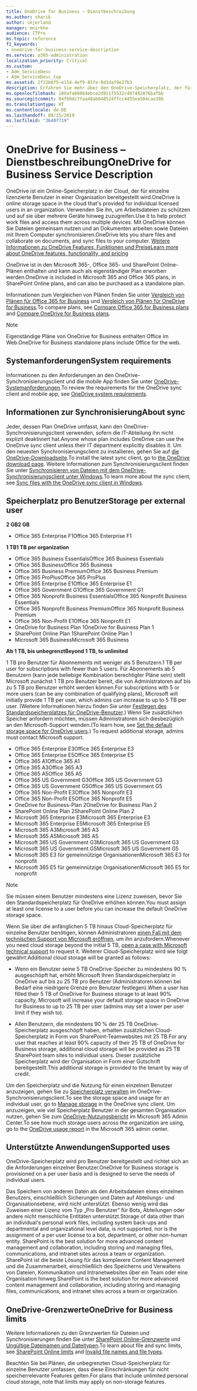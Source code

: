 ```yaml
---
title: OneDrive for Business – Dienstbeschreibung
ms.author: sharik
author: skjerland
manager: mnirkhe
audience: ITPro
ms.topic: reference
f1_keywords:
- onedrive-for-business-service-description
ms.service: o365-administration
localization_priority: Critical
ms.custom:
- Adm_ServiceDesc
- Adm_ServiceDesc_top
ms.assetid: 2f22b6f5-e154-4ef9-85fe-0d1daf9e27b3
description: Erfahren Sie mehr über den OneDrive-Speicherplatz, der für jeden Abonnementplan bereitgestellt wird.
ms.openlocfilehash: 180afa60864ebce2d911f5532c407482876bafbb
ms.sourcegitcommit: 04f69dc7faa48ab048524ffcc4455ea584cae30b
ms.translationtype: HT
ms.contentlocale: de-DE
ms.lasthandoff: 08/15/2019
ms.locfileid: "36407719"
---
```

# <a name="onedrive-for-business-service-description"></a><span data-ttu-id="c401e-103">OneDrive for Business – Dienstbeschreibung</span><span class="sxs-lookup"><span data-stu-id="c401e-103">OneDrive for Business Service Description</span></span>

<span data-ttu-id="c401e-104">OneDrive ist ein Online-Speicherplatz in der Cloud, der für einzelne lizenzierte Benutzer in einer Organisation bereitgestellt wird.</span><span class="sxs-lookup"><span data-stu-id="c401e-104">OneDrive is online storage space in the cloud that's provided for individual licensed users in an organization.</span></span> <span data-ttu-id="c401e-105">Verwenden Sie ihn, um Arbeitsdateien zu schützen und auf sie über mehrere Geräte hinweg zuzugreifen.</span><span class="sxs-lookup"><span data-stu-id="c401e-105">Use it to help protect work files and access them across multiple devices.</span></span> <span data-ttu-id="c401e-106">Mit OneDrive können Sie Dateien gemeinsam nutzen und an Dokumenten arbeiten sowie Dateien mit Ihrem Computer synchronisieren.</span><span class="sxs-lookup"><span data-stu-id="c401e-106">OneDrive lets you share files and collaborate on documents, and sync files to your computer.</span></span> [<span data-ttu-id="c401e-107">Weitere Informationen zu OneDrive Features, Funktionen und Preise</span><span class="sxs-lookup"><span data-stu-id="c401e-107">Learn more about OneDrive features, functionality, and pricing</span></span>](https://go.microsoft.com/fwlink/?linkid=850345) 
  
<span data-ttu-id="c401e-108">OneDrive ist in den Microsoft 365-, Office 365- und SharePoint Online-Plänen enthalten und kann auch als eigenständiger Plan erworben werden.</span><span class="sxs-lookup"><span data-stu-id="c401e-108">OneDrive is included in Microsoft 365 and Office 365 plans, in SharePoint Online plans, and can also be purchased as a standalone plan.</span></span> 
    
<span data-ttu-id="c401e-109">Informationen zum Vergleichen von Plänen finden Sie unter [Vergleich von Plänen für Office 365 for Business](https://go.microsoft.com/fwlink/?linkid=799177) und [Vergleich von Plänen für OneDrive for Business](https://products.office.com/en-us/onedrive-for-business/compare-onedrive-for-business-plans).</span><span class="sxs-lookup"><span data-stu-id="c401e-109">To compare plans, see [Compare Office 365 for Business plans](https://go.microsoft.com/fwlink/?linkid=799177) and [Compare OneDrive for Business plans](https://products.office.com/en-us/onedrive-for-business/compare-onedrive-for-business-plans).</span></span> 
  
> [!NOTE]
> <span data-ttu-id="c401e-110">Eigenständige Pläne von OneDrive for Business enthalten Office im Web.</span><span class="sxs-lookup"><span data-stu-id="c401e-110">OneDrive for Business standalone plans include Office for the web.</span></span> 
  
## <a name="system-requirements"></a><span data-ttu-id="c401e-111">Systemanforderungen</span><span class="sxs-lookup"><span data-stu-id="c401e-111">System requirements</span></span>

<span data-ttu-id="c401e-112">Informationen zu den Anforderungen an den OneDrive-Synchronisierungsclient und die mobile App finden Sie unter [OneDrive-Systemanforderungen](https://go.microsoft.com/fwlink/?linkid=837584).</span><span class="sxs-lookup"><span data-stu-id="c401e-112">To review the requirements for the OneDrive sync client and mobile app, see [OneDrive system requirements](https://go.microsoft.com/fwlink/?linkid=837584).</span></span>
  
## <a name="about-sync"></a><span data-ttu-id="c401e-113">Informationen zur Synchronisierung</span><span class="sxs-lookup"><span data-stu-id="c401e-113">About sync</span></span>

<span data-ttu-id="c401e-114">Jeder, dessen Plan OneDrive umfasst, kann den OneDrive-Synchronisierungsclient verwenden, sofern die IT-Abteilung ihn nicht explizit deaktiviert hat.</span><span class="sxs-lookup"><span data-stu-id="c401e-114">Anyone whose plan includes OneDrive can use the OneDrive sync client unless their IT department explicitly disables it.</span></span> <span data-ttu-id="c401e-115">Um den neuesten Synchronisierungsclient zu installieren, gehen Sie auf [die OneDrive-Downloadseite](https://onedrive.live.com/about/download/).</span><span class="sxs-lookup"><span data-stu-id="c401e-115">To install the latest sync client, go to [the OneDrive download page](https://onedrive.live.com/about/download/).</span></span> <span data-ttu-id="c401e-116">Weitere Informationen zum Synchronisierungsclient finden Sie unter [Synchronisieren von Dateien mit dem OneDrive-Synchronisierungsclient unter Windows](https://support.office.com/article/sync-files-with-the-onedrive-sync-client-in-windows-615391c4-2bd3-4aae-a42a-858262e42a49).</span><span class="sxs-lookup"><span data-stu-id="c401e-116">To learn more about the sync client, see [Sync files with the OneDrive sync client in Windows](https://support.office.com/article/sync-files-with-the-onedrive-sync-client-in-windows-615391c4-2bd3-4aae-a42a-858262e42a49).</span></span>
  
## <a name="storage-space-per-user"></a><span data-ttu-id="c401e-117">Speicherplatz pro Benutzer</span><span class="sxs-lookup"><span data-stu-id="c401e-117">Storage per external user</span></span>

<span data-ttu-id="c401e-118">**2 GB**</span><span class="sxs-lookup"><span data-stu-id="c401e-118">**2 GB**</span></span>

- <span data-ttu-id="c401e-119">Office 365 Enterprise F1</span><span class="sxs-lookup"><span data-stu-id="c401e-119">Office 365 Enterprise F1</span></span>

<span data-ttu-id="c401e-120">**1 TB**</span><span class="sxs-lookup"><span data-stu-id="c401e-120">**1 TB per organization**</span></span>

- <span data-ttu-id="c401e-121">Office 365 Business Essentials</span><span class="sxs-lookup"><span data-stu-id="c401e-121">Office 365 Business Essentials</span></span>
- <span data-ttu-id="c401e-122">Office 365 Business</span><span class="sxs-lookup"><span data-stu-id="c401e-122">Office 365 Business</span></span>
- <span data-ttu-id="c401e-123">Office 365 Business Premium</span><span class="sxs-lookup"><span data-stu-id="c401e-123">Office 365 Business Premium</span></span>
- <span data-ttu-id="c401e-124">Office 365 ProPlus</span><span class="sxs-lookup"><span data-stu-id="c401e-124">Office 365 ProPlus</span></span>
- <span data-ttu-id="c401e-125">Office 365 Enterprise E1</span><span class="sxs-lookup"><span data-stu-id="c401e-125">Office 365 Enterprise E1</span></span>
- <span data-ttu-id="c401e-126">Office 365 Government G1</span><span class="sxs-lookup"><span data-stu-id="c401e-126">Office 365 Government G1</span></span>
- <span data-ttu-id="c401e-127">Office 365 Nonprofit Business Essentials</span><span class="sxs-lookup"><span data-stu-id="c401e-127">Office 365 Nonprofit Business Essentials</span></span>
- <span data-ttu-id="c401e-128">Office 365 Nonprofit Business Premium</span><span class="sxs-lookup"><span data-stu-id="c401e-128">Office 365 Nonprofit Business Premium</span></span>
- <span data-ttu-id="c401e-129">Office 365 Non-Profit E1</span><span class="sxs-lookup"><span data-stu-id="c401e-129">Office 365 Nonprofit E1</span></span>
- <span data-ttu-id="c401e-130">OneDrive for Business Plan 1</span><span class="sxs-lookup"><span data-stu-id="c401e-130">OneDrive for Business Plan 1</span></span>
- <span data-ttu-id="c401e-131">SharePoint Online Plan 1</span><span class="sxs-lookup"><span data-stu-id="c401e-131">SharePoint Online Plan 1</span></span>
- <span data-ttu-id="c401e-132">Microsoft 365 Business</span><span class="sxs-lookup"><span data-stu-id="c401e-132">Microsoft 365 Business</span></span>

<span data-ttu-id="c401e-133">**Ab 1 TB, bis unbegrenzt**</span><span class="sxs-lookup"><span data-stu-id="c401e-133">**Beyond 1 TB, to unlimited**</span></span>
 
<span data-ttu-id="c401e-134">1 TB pro Benutzer für Abonnements mit weniger als 5 Benutzern.</span><span class="sxs-lookup"><span data-stu-id="c401e-134">1 TB per user for subscriptions with fewer than 5 users.</span></span> <span data-ttu-id="c401e-135">Für Abonnements ab 5 Benutzern (kann jede beliebige Kombination berechtigter Pläne sein) stellt Microsoft zunächst 1 TB pro Benutzer bereit, die von Administratoren auf bis zu 5 TB pro Benutzer erhöht werden können.</span><span class="sxs-lookup"><span data-stu-id="c401e-135">For subscriptions with 5 or more users (can be any combination of qualifying plans), Microsoft will initially provide 1 TB per user, which admins can increase to up to 5 TB per user.</span></span> <span data-ttu-id="c401e-136">(Weitere Informationen hierzu finden Sie unter [Festlegen des Standardspeicherplatzes für OneDrive-Benutzer](/onedrive/set-default-storage-space).) Wenn Sie zusätzlichen Speicher anfordern möchten, müssen Administratoren sich diesbezüglich an den Microsoft-Support wenden.</span><span class="sxs-lookup"><span data-stu-id="c401e-136">(To learn how, see [Set the default storage space for OneDrive users](/onedrive/set-default-storage-space).) To request additional storage, admins must contact Microsoft support.</span></span>

- <span data-ttu-id="c401e-137">Office 365 Enterprise E3</span><span class="sxs-lookup"><span data-stu-id="c401e-137">Office 365 Enterprise E3</span></span>
- <span data-ttu-id="c401e-138">Office 365 Enterprise E5</span><span class="sxs-lookup"><span data-stu-id="c401e-138">Office 365 Enterprise E5</span></span>
- <span data-ttu-id="c401e-139">Office 365 A1</span><span class="sxs-lookup"><span data-stu-id="c401e-139">Office 365 A1</span></span>
- <span data-ttu-id="c401e-140">Office 365 A3</span><span class="sxs-lookup"><span data-stu-id="c401e-140">Office 365 A3</span></span>
- <span data-ttu-id="c401e-141">Office 365 A5</span><span class="sxs-lookup"><span data-stu-id="c401e-141">Office 365 A5</span></span>
- <span data-ttu-id="c401e-142">Office 365 US Government G3</span><span class="sxs-lookup"><span data-stu-id="c401e-142">Office 365 US Government G3</span></span>
- <span data-ttu-id="c401e-143">Office 365 US Government G5</span><span class="sxs-lookup"><span data-stu-id="c401e-143">Office 365 US Government G5</span></span>
- <span data-ttu-id="c401e-144">Office 365 Non-Profit E3</span><span class="sxs-lookup"><span data-stu-id="c401e-144">Office 365 Nonprofit E3</span></span>
- <span data-ttu-id="c401e-145">Office 365 Non-Profit E5</span><span class="sxs-lookup"><span data-stu-id="c401e-145">Office 365 Nonprofit E5</span></span>
- <span data-ttu-id="c401e-146">OneDrive for Business-Plan 2</span><span class="sxs-lookup"><span data-stu-id="c401e-146">OneDrive for Business Plan 2</span></span>
- <span data-ttu-id="c401e-147">SharePoint Online Plan 2</span><span class="sxs-lookup"><span data-stu-id="c401e-147">SharePoint Online Plan 2</span></span>
- <span data-ttu-id="c401e-148">Microsoft 365 Enterprise E3</span><span class="sxs-lookup"><span data-stu-id="c401e-148">Microsoft 365 Enterprise E3</span></span>
- <span data-ttu-id="c401e-149">Microsoft 365 Enterprise E5</span><span class="sxs-lookup"><span data-stu-id="c401e-149">Microsoft 365 Enterprise E5</span></span>
- <span data-ttu-id="c401e-150">Microsoft 365 A3</span><span class="sxs-lookup"><span data-stu-id="c401e-150">Microsoft 365 A3</span></span>
- <span data-ttu-id="c401e-151">Microsoft 365 A5</span><span class="sxs-lookup"><span data-stu-id="c401e-151">Microsoft 365 A5</span></span>
- <span data-ttu-id="c401e-152">Microsoft 365 US Government G3</span><span class="sxs-lookup"><span data-stu-id="c401e-152">Microsoft 365 US Government G3</span></span>
- <span data-ttu-id="c401e-153">Microsoft 365 US Government G5</span><span class="sxs-lookup"><span data-stu-id="c401e-153">Microsoft 365 US Government G5</span></span>
- <span data-ttu-id="c401e-154">Microsoft 365 E3 für gemeinnützige Organisationen</span><span class="sxs-lookup"><span data-stu-id="c401e-154">Microsoft 365 E3 for nonprofit</span></span>
- <span data-ttu-id="c401e-155">Microsoft 365 E5 für gemeinnützige Organisationen</span><span class="sxs-lookup"><span data-stu-id="c401e-155">Microsoft 365 E5 for nonprofit</span></span>

> [!NOTE]
> <span data-ttu-id="c401e-156">Sie müssen einem Benutzer mindestens eine Lizenz zuweisen, bevor Sie den Standardspeicherplatz für OneDrive erhöhen können.</span><span class="sxs-lookup"><span data-stu-id="c401e-156">You must assign at least one license to a user before you can increase the default OneDrive storage space.</span></span> 
  
<span data-ttu-id="c401e-157">Wenn Sie über die anfänglichen 5 TB hinaus Cloud-Speicherplatz für einzelne Benutzer benötigen, können Administratoren [einen Fall mit dem technischen Support von Microsoft eröffnen](https://go.microsoft.com/fwlink/?linkid=869559), um ihn anzufordern.</span><span class="sxs-lookup"><span data-stu-id="c401e-157">Whenever you need cloud storage beyond the initial 5 TB, [open a case with Microsoft technical support](https://go.microsoft.com/fwlink/?linkid=869559) to request it.</span></span> <span data-ttu-id="c401e-158">Weiterer Cloud-Speicherplatz wird wie folgt gewährt:</span><span class="sxs-lookup"><span data-stu-id="c401e-158">Additional cloud storage will be granted as follows:</span></span> 
  
- <span data-ttu-id="c401e-159">Wenn ein Benutzer seine 5 TB OneDrive-Speicher zu mindestens 90 % ausgeschöpft hat, erhöht Microsoft Ihren Standardspeicherplatz in OneDrive auf bis zu 25 TB pro Benutzer (Administratoren können bei Bedarf eine niedrigere Grenze pro Benutzer festlegen).</span><span class="sxs-lookup"><span data-stu-id="c401e-159">When a user has filled their 5 TB of OneDrive for Business storage to at least 90% capacity, Microsoft will increase your default storage space in OneDrive for Business to up to 25 TB per user (admins may set a lower per user limit if they wish to).</span></span> 
    
- <span data-ttu-id="c401e-160">Allen Benutzern, die mindestens 90 % der 25 TB OneDrive-Speicherplatz ausgeschöpft haben, erhalten zusätzlichen Cloud-Speicherplatz in Form von SharePoint-Teamwebsites mit 25 TB.</span><span class="sxs-lookup"><span data-stu-id="c401e-160">For any user that reaches at least 90% capacity of their 25 TB of OneDrive for Business storage, additional cloud storage will be provided as 25 TB SharePoint team sites to individual users.</span></span> <span data-ttu-id="c401e-161">Dieser zusätzliche Speicherplatz wird der Organisation in Form einer Gutschrift bereitgestellt.</span><span class="sxs-lookup"><span data-stu-id="c401e-161">This additional storage is provided to the tenant by way of credit.</span></span>
    
<span data-ttu-id="c401e-162">Um den Speicherplatz und die Nutzung für einen einzelnen Benutzer anzuzeigen, gehen Sie zu [Speicherplatz verwalten](https://support.office.com/article/31519161-059C-4764-B6F8-F5CD29F7FE68) im OneDrive-Synchronisierungsclient.</span><span class="sxs-lookup"><span data-stu-id="c401e-162">To see the storage space and usage for an individual user, go to [Manage storage](https://support.office.com/article/31519161-059C-4764-B6F8-F5CD29F7FE68) in the OneDrive sync client.</span></span> <span data-ttu-id="c401e-163">Um anzuzeigen, wie viel Speicherplatz Benutzer in der gesamten Organisation nutzen, gehen Sie zum [OneDrive-Nutzungsbericht](/office365/admin/activity-reports/onedrive-for-business-usage) im Microsoft 365 Admin Center.</span><span class="sxs-lookup"><span data-stu-id="c401e-163">To see how much storage users across the organization are using, go to the [OneDrive usage report](/office365/admin/activity-reports/onedrive-for-business-usage) in the Microsoft 365 admin center.</span></span> 
   
## <a name="supported-uses"></a><span data-ttu-id="c401e-164">Unterstützte Anwendungen</span><span class="sxs-lookup"><span data-stu-id="c401e-164">Supported uses</span></span>

<span data-ttu-id="c401e-165">OneDrive-Speicherplatz wird pro Benutzer bereitgestellt und richtet sich an die Anforderungen einzelner Benutzer.</span><span class="sxs-lookup"><span data-stu-id="c401e-165">OneDrive for Business storage is provisioned on a per user basis and is designed to serve the needs of individual users.</span></span>
  
<span data-ttu-id="c401e-166">Das Speichern von anderen Daten als den Arbeitsdateien eines einzelnen Benutzers, einschließlich Sicherungen und Daten auf Abteilungs- und Organisationsebene, wird nicht unterstützt. Ebenso wenig wird das Zuweisen einer Lizenz vom Typ „Pro Benutzer“ für Bots, Abteilungen oder andere nicht menschliche Entitäten unterstützt.</span><span class="sxs-lookup"><span data-stu-id="c401e-166">Storage of data other than an individual's personal work files, including system back-ups and departmental and organizational level data, is not supported, nor is the assignment of a per user license to a bot, department, or other non-human entity. SharePoint is the best solution for more advanced content management and collaboration, including storing and managing files, communications, and intranet sites across a team or organization.</span></span> <span data-ttu-id="c401e-167">SharePoint ist die beste Lösung für das komplexere Content Management und die Zusammenarbeit, einschließlich des Speicherns und Verwaltens von Dateien, Kommunikation und Intranetwebsites über ein Team oder eine Organisation hinweg.</span><span class="sxs-lookup"><span data-stu-id="c401e-167">SharePoint is the best solution for more advanced content management and collaboration, including storing and managing files, communications, and intranet sites across a team or organization.</span></span>
  
## <a name="onedrive-limits"></a><span data-ttu-id="c401e-168">OneDrive-Grenzwerte</span><span class="sxs-lookup"><span data-stu-id="c401e-168">OneDrive for Business limits</span></span>

<span data-ttu-id="c401e-169">Weitere Informationen zu den Grenzwerten für Dateien und Synchronisierungen finden Sie unter [SharePoint Online-Grenzwerte](/office365/servicedescriptions/sharepoint-online-service-description/sharepoint-online-limits) und [Ungültige Dateinamen und Dateitypen](https://support.office.com/article/64883a5d-228e-48f5-b3d2-eb39e07630fa).</span><span class="sxs-lookup"><span data-stu-id="c401e-169">To learn about file and sync limits, see [SharePoint Online limits](/office365/servicedescriptions/sharepoint-online-service-description/sharepoint-online-limits) and [Invalid file names and file types](https://support.office.com/article/64883a5d-228e-48f5-b3d2-eb39e07630fa).</span></span>
  
<span data-ttu-id="c401e-170">Beachten Sie bei Plänen, die unbegrenzten Cloud-Speicherplatz für einzelne Benutzer umfassen, dass diese Einschränkungen für nicht speicherrelevante Features gelten.</span><span class="sxs-lookup"><span data-stu-id="c401e-170">For plans that include unlimited personal cloud storage, note that limits may apply on non-storage features.</span></span> 
  

